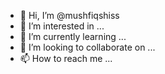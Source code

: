 - 👋 Hi, I’m @mushfiqshiss
- 👀 I’m interested in ...
- 🌱 I’m currently learning ...
- 💞️ I’m looking to collaborate on ...
- 📫 How to reach me ...

<!---
mushfiqshiss/mushfiqshiss is a ✨ special ✨ repository because its `README.md` (this file) appears on your GitHub profile.
You can click the Preview link to take a look at your changes.
--->
